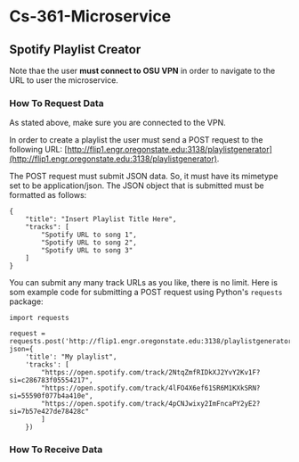 # Cs-361-Microservice
## Spotify Playlist Creator

Note thae the user **must connect to OSU VPN** in order to navigate to the URL to user the microservice.

### How To Request Data
As stated above, make sure you are connected to the VPN.

In order to create a playlist the user must send a POST request to the following URL:
[http://flip1.engr.oregonstate.edu:3138/playlistgenerator](http://flip1.engr.oregonstate.edu:3138/playlistgenerator).

The POST request must submit JSON data. So, it must have its mimetype set to be application/json. The JSON object that
is submitted must be formatted as follows:

```
{
    "title": "Insert Playlist Title Here",
    "tracks": [
        "Spotify URL to song 1",
        "Spotify URL to song 2",
        "Spotify URL to song 3"
    ]
}
```

You can submit any many track URLs as you like, there is no limit. Here is som example code
for submitting a POST request using Python's `requests` package:

```
import requests

request = requests.post('http://flip1.engr.oregonstate.edu:3138/playlistgenerator', json={
    'title': "My playlist", 
    'tracks': [
        "https://open.spotify.com/track/2NtqZmfRIDkXJ2YvY2Kv1F?si=c286783f05554217",
        "https://open.spotify.com/track/4lFO4X6ef61SR6M1KXkSRN?si=55590f077b4a410e",
        "https://open.spotify.com/track/4pCNJwixy2ImFncaPY2yE2?si=7b57e427de78428c"
        ]
    })
```

### How To Receive Data
